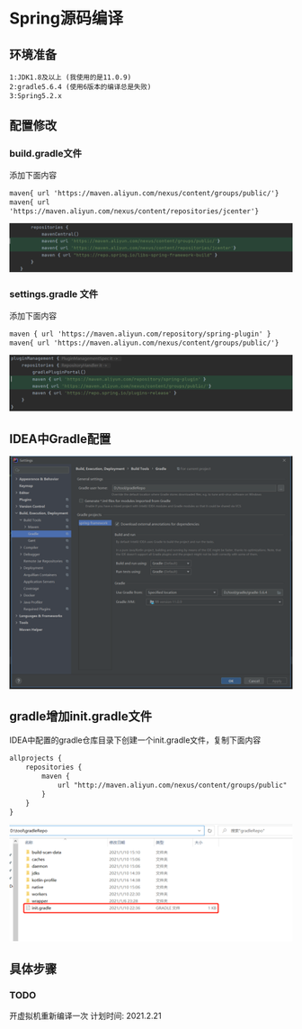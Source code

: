 # Spring源码编译
## 环境准备
    1:JDK1.8及以上 (我使用的是11.0.9)
    2:gradle5.6.4 (使用6版本的编译总是失败)
    3:Spring5.2.x

## 配置修改
### build.gradle文件
添加下面内容
```
maven{ url 'https://maven.aliyun.com/nexus/content/groups/public/'}
maven{ url 'https://maven.aliyun.com/nexus/content/repositories/jcenter'}
```
![build.gradle](resource\build.gradle文件修改.png)
### settings.gradle 文件
添加下面内容
```
maven { url 'https://maven.aliyun.com/repository/spring-plugin' }
maven{ url 'https://maven.aliyun.com/nexus/content/groups/public/'}
```
![settings.gradle](resource\settings.gradle文件修改.png)

## IDEA中Gradle配置
![gradle配置](resource\ide中gradle配置.png)

## gradle增加init.gradle文件
IDEA中配置的gradle仓库目录下创建一个init.gradle文件，复制下面内容
```
allprojects {
    repositories {
        maven {
            url "http://maven.aliyun.com/nexus/content/groups/public"
        }
    }
}
```
![gradle仓库](resource\gradleRepo.png)
## 具体步骤
### TODO 
开虚拟机重新编译一次 
计划时间: 2021.2.21